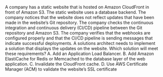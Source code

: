 A company has a static website that is hosted on Amazon CloudFront in front of Amazon S3. The static website uses a database backend. The company notices that the website does not re­flect updates that have been made in the website’s Git repository. The company checks the continuous integration and continuous delivery (CI/CD) pipeline between the Git repository and Amazon S3. The company verifies that the webhooks are configured properly and that the CI/CD pipeline is sending messages that indicate successful deployments. A solutions architect needs to implement a solution that displays the updates on the website. Which solution will meet these requirements? 
A. Add an Application Load Balancer. 
B. Add Amazon ElastiCache for Redis or Memcached to the database layer of the web application. 
C. Invalidate the CloudFront cache. 
D. Use AWS Certificate Manager (ACM) to validate the website’s SSL certificate